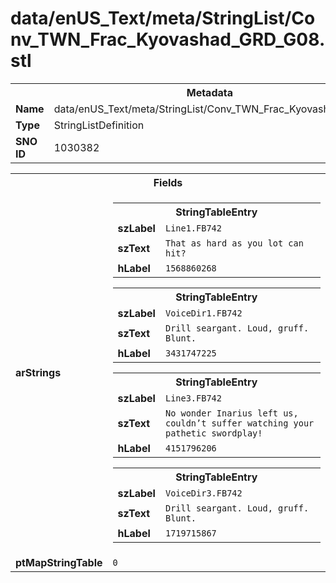 <h1>data/enUS_Text/meta/StringList/Conv_TWN_Frac_Kyovashad_GRD_G08.stl</h1><table><tr><th colspan="100%">Metadata</th></tr><tr><td><b>Name</b></td><td>data/enUS_Text/meta/StringList/Conv_TWN_Frac_Kyovashad_GRD_G08.stl</td></tr><tr><td><b>Type</b></td><td>StringListDefinition</td></tr><tr><td><b>SNO ID</b></td><td>1030382</td></tr></table>

<table><tr><th colspan="100%">Fields</th></tr><tr><td><b>arStrings</b></td><td><table><tr><th colspan="100%">StringTableEntry</th></tr><tr><td><b>szLabel</b></td><td><code>Line1.FB742</code></td></tr><tr><td><b>szText</b></td><td><code>That as hard as you lot can hit?</code></td></tr><tr><td><b>hLabel</b></td><td><code>1568860268</code></td></tr></table>


<table><tr><th colspan="100%">StringTableEntry</th></tr><tr><td><b>szLabel</b></td><td><code>VoiceDir1.FB742</code></td></tr><tr><td><b>szText</b></td><td><code>Drill seargant. Loud, gruff. Blunt.</code></td></tr><tr><td><b>hLabel</b></td><td><code>3431747225</code></td></tr></table>


<table><tr><th colspan="100%">StringTableEntry</th></tr><tr><td><b>szLabel</b></td><td><code>Line3.FB742</code></td></tr><tr><td><b>szText</b></td><td><code>No wonder Inarius left us, couldn’t suffer watching your pathetic swordplay!</code></td></tr><tr><td><b>hLabel</b></td><td><code>4151796206</code></td></tr></table>


<table><tr><th colspan="100%">StringTableEntry</th></tr><tr><td><b>szLabel</b></td><td><code>VoiceDir3.FB742</code></td></tr><tr><td><b>szText</b></td><td><code>Drill seargant. Loud, gruff. Blunt.</code></td></tr><tr><td><b>hLabel</b></td><td><code>1719715867</code></td></tr></table>


</td></tr><tr><td><b>ptMapStringTable</b></td><td><code>0</code></td></tr></table>

